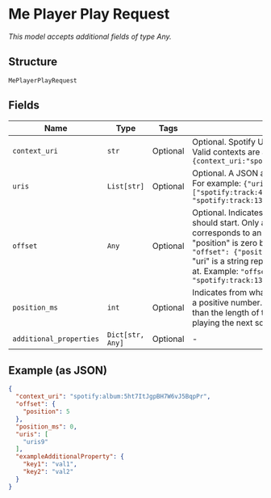 
# Me Player Play Request

*This model accepts additional fields of type Any.*

## Structure

`MePlayerPlayRequest`

## Fields

| Name | Type | Tags | Description |
|  --- | --- | --- | --- |
| `context_uri` | `str` | Optional | Optional. Spotify URI of the context to play.<br>Valid contexts are albums, artists & playlists.<br>`{context_uri:"spotify:album:1Je1IMUlBXcx1Fz0WE7oPT"}` |
| `uris` | `List[str]` | Optional | Optional. A JSON array of the Spotify track URIs to play.<br>For example: `{"uris": ["spotify:track:4iV5W9uYEdYUVa79Axb7Rh", "spotify:track:1301WleyT98MSxVHPZCA6M"]}` |
| `offset` | `Any` | Optional | Optional. Indicates from where in the context playback should start. Only available when context_uri corresponds to an album or playlist object<br>"position" is zero based and can’t be negative. Example: `"offset": {"position": 5}`<br>"uri" is a string representing the uri of the item to start at. Example: `"offset": {"uri": "spotify:track:1301WleyT98MSxVHPZCA6M"}` |
| `position_ms` | `int` | Optional | Indicates from what position to start playback. Must be a positive number. Passing in a position that is greater than the length of the track will cause the player to start playing the next song. |
| `additional_properties` | `Dict[str, Any]` | Optional | - |

## Example (as JSON)

```json
{
  "context_uri": "spotify:album:5ht7ItJgpBH7W6vJ5BqpPr",
  "offset": {
    "position": 5
  },
  "position_ms": 0,
  "uris": [
    "uris9"
  ],
  "exampleAdditionalProperty": {
    "key1": "val1",
    "key2": "val2"
  }
}
```

